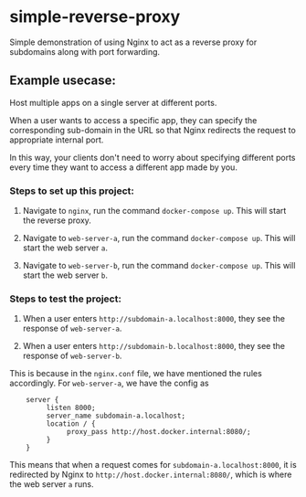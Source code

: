 # simple-reverse-proxy
Simple demonstration of using Nginx to act as a reverse proxy for subdomains along with port forwarding.

## **Example usecase:**

Host multiple apps on a single server at different ports. 

When a user wants to access a specific app, they can specify the corresponding sub-domain in the URL so that Nginx redirects the request to appropriate internal port. 

In this way, your clients don't need to worry about specifying different ports every time they want to access a different app made by you.

### **Steps to set up this project:**

1. Navigate to `nginx`, run the command `docker-compose up`. This will start the reverse proxy.

2. Navigate to `web-server-a`, run the command `docker-compose up`. This will start the web server `a`.


2. Navigate to `web-server-b`, run the command `docker-compose up`. This will start the web server `b`.

### **Steps to test the project:**

1. When a user enters `http://subdomain-a.localhost:8000`, they see the response of `web-server-a`.

2. When a user enters `http://subdomain-b.localhost:8000`, they see the response of `web-server-b`.

This is because in the `nginx.conf` file, we have mentioned the rules accordingly. For `web-server-a`, we have the config as
```
    server {
         listen 8000;
         server_name subdomain-a.localhost;
         location / {
              proxy_pass http://host.docker.internal:8080/;
         }
    }
```
This means that when a request comes for `subdomain-a.localhost:8000`, it is redirected by Nginx to `http://host.docker.internal:8080/`, which is where the web server `a` runs.
